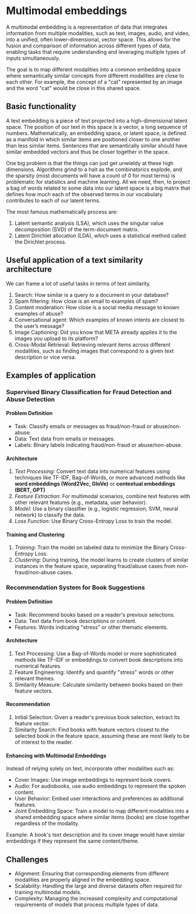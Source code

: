 # Multimodal embeddings

A multimodal embedding is a representation of data that integrates information from multiple modalities, such as text, images, audio, and video, into a unified, often lower-dimensional, vector space. This allows for the fusion and comparison of information across different types of data, enabling tasks that require understanding and leveraging multiple types of inputs simultaneously.

The goal is to map different modalities into a common embedding space where semantically similar concepts from different modalities are close to each other. For example, the concept of a "cat" represented by an image and the word "cat" would be close in this shared space.

## Basic functionality

A text embedding is a piece of text projected into a high-dimensional latent space. The position of our text in this space is a vector, a long sequence of numbers. Mathematically, an embedding space, or latent space, is defined as a manifold in which similar items are positioned closer to one another than less similar items. Sentences that are semantically similar should have similar embedded vectors and thus be closer together in the space.

One big problem is that the things can just get unwieldy at these high dimensions. Algorithms grind to a halt as the combinatorics explode, and the sparsity (most documents will have a count of 0 for most terms) is problematic for statistics and machine learning.
All we need, then, to project a bag of words related to some data into our latent space is a big matrix that defines how much each of the observed terms in our vocabulary contributes to each of our latent terms.

The most famous mathematically process are:

1. Latent semantic analysis (LSA), which uses the singular value decomposition (SVD) of the term-document matrix.
2. Latent Dirichlet allocation (LDA), which uses a statistical method called the Dirichlet process.

## Useful application of a text similarity architecture

We can frame a lot of useful tasks in terms of text similarity.

1. Search: How similar is a query to a document in your database?
2. Spam filtering: How close is an email to examples of spam?
3. Content moderation: How close is a social media message to known examples of abuse?
4. Conversational agent: Which examples of known intents are closest to the user’s message?
5. Image Captioning: Did you know that META already applies it to the images you upload to its platform?
6. Cross-Modal Retrieval: Retrieving relevant items across different modalities, such as finding images that correspond to a given text description or vice versa.

## Examples of application

### Supervised Binary Classification for Fraud Detection and Abuse Detection

#### Problem Definition

- Task: Classify emails or messages as fraud/non-fraud or abuse/non-abuse.
- Data: Text data from emails or messages.
- Labels: Binary labels indicating fraud/non-fraud or abuse/non-abuse.

#### Architecture

1. *Text Processing*: Convert text data into numerical features using techniques like TF-IDF, Bag-of-Words, or more advanced methods like **word embeddings (Word2Vec, GloVe)** or **contextual embeddings (BERT, GPT)**
2. *Feature Extraction*: For multimodal scenarios, combine text features with other relevant features (e.g., metadata, user behavior).
3. *Model*: Use a binary classifier (e.g., logistic regression, SVM, neural network) to classify the data.
4. *Loss Function*: Use Binary Cross-Entropy Loss to train the model.

#### Training and Clustering

1. *Training*: Train the model on labeled data to minimize the Binary Cross-Entropy Loss.
2. *Clustering*: During training, the model learns to create clusters of similar instances in the feature space, separating fraud/abuse cases from non-fraud/non-abuse cases.

### Recommendation System for Book Suggestions

#### Problem Definition

- Task: Recommend books based on a reader's previous selections.
- Data: Text data from book descriptions or content.
- Features: Words indicating "stress" or other thematic elements.

#### Architecture

1. Text Processing: Use a Bag-of-Words model or more sophisticated methods like TF-IDF or embeddings to convert book descriptions into numerical features.
2. Feature Engineering: Identify and quantify "stress" words or other relevant themes.
3. Similarity Measure: Calculate similarity between books based on their feature vectors.

#### Recommendation

1. Initial Selection: Given a reader's previous book selection, extract its feature vector.
2. Similarity Search: Find books with feature vectors closest to the selected book in the feature space, assuming these are most likely to be of interest to the reader.

#### Enhancing with Multimodal Embeddings

Instead of relying solely on text, incorporate other modalities such as:

- Cover Images: Use image embeddings to represent book covers.
- Audio: For audiobooks, use audio embeddings to represent the spoken content.
- User Behavior: Embed user interactions and preferences as additional features.
- Joint Embedding Space: Train a model to map different modalities into a shared embedding space where similar items (books) are close together regardless of the modality.

Example: A book's text description and its cover image would have similar embeddings if they represent the same content/theme.

## Challenges

- Alignment: Ensuring that corresponding elements from different modalities are properly aligned in the embedding space.
- Scalability: Handling the large and diverse datasets often required for training multimodal models.
- Complexity: Managing the increased complexity and computational requirements of models that process multiple types of data.

